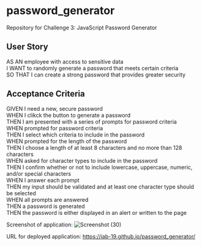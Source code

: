 # password_generator
Repository for Challenge 3: JavaScript Password Generator

## User Story
AS AN employee with access to sensitive data  
I WANT to randomly generate a password that meets certain criteria  
SO THAT I can create a strong password that provides greater security  

## Acceptance Criteria
GIVEN I need a new, secure password  
WHEN I clikck the button to generate a password  
THEN I am presented with a series of prompts for password criteria  
WHEN prompted for password criteria  
THEN I select which criteria to include in the password  
WHEN prompted for the length of the password  
THEN I choose a length of at least 8 characters and no more than 128 characters  
WHEN asked for character types to include in the password  
THEN I confirm whether or not to include lowercase, uppercase, numeric, and/or special characters  
WHEN I answer each prompt  
THEN my input should be validated and at least one character type should be selected  
WHEN all prompts are answered  
THEN a password is generated  
THEN the password is either displayed in an alert or written to the page

  
    
Screenshot of application:
![Screenshot (30)](https://github.com/iab-19/password_generator/assets/132946236/9f05e3a3-824f-49de-95d7-96df4caeab8e)




URL for deployed application: https://iab-19.github.io/password_generator/
